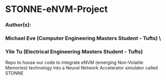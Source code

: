 # STONNE-eNVM-Project
### Author(s): 
### Michael Eve (Computer Engineering Masters Student - Tufts) \
### Yile Tu (Electrical Engineering Masters Student - Tufts)
Repo to house our code to integrate eNVM (emerging Non-Volatile Memories) technology into a Neural Network Accelerator simulator called STONNE
